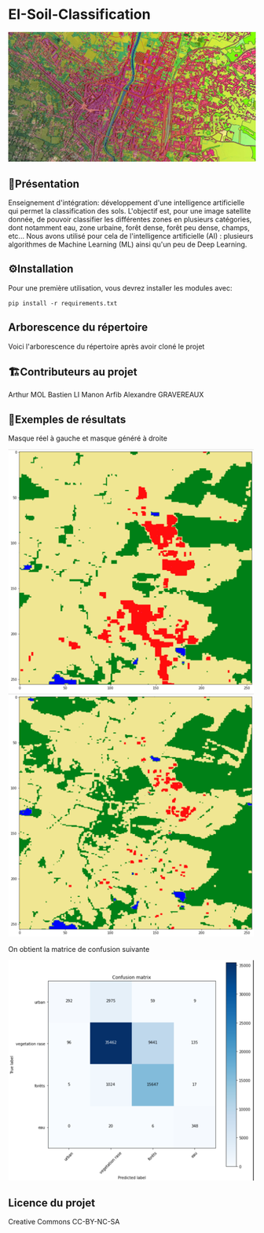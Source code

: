 # EI-Soil-Classification

<img src="./Images/presentation.jpg" width="700">

## 📖Présentation

Enseignement d'intégration: développement d'une intelligence artificielle qui permet la classification des sols.
L'objectif est, pour une image satellite donnée, de pouvoir classifier les différentes zones en plusieurs catégories, dont notamment eau, zone urbaine, forêt dense, forêt peu dense, champs, etc...
Nous avons utilisé pour cela de l'intelligence artificielle (AI) : plusieurs algorithmes de Machine Learning (ML) ainsi qu'un peu de Deep Learning.

## ⚙️Installation

Pour une première utilisation, vous devrez installer les modules avec:

```
pip install -r requirements.txt
```

## Arborescence du répertoire

Voici l'arborescence du répertoire après avoir cloné le projet

## 🏗️Contributeurs au projet

Arthur MOL
Bastien LI
Manon Arfib
Alexandre GRAVEREAUX

## 🚀Exemples de résultats

Masque réel à gauche et masque généré à droite

<img src="./Images/mask_regroup.png" width="500"><img src="./Images/rbf_regroup.png" width="500">

On obtient la matrice de confusion suivante

<img src="./Images/M_regroup.png" width="500">

## Licence du projet

Creative Commons CC-BY-NC-SA
